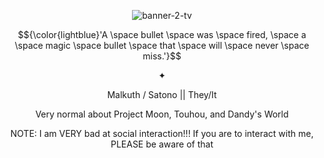 <p align="center"><img src="https://i.ibb.co/BHCpvC0x/banner-2-tv.png" alt="banner-2-tv"></p>

<p align="center">$${\color{lightblue}'A \space bullet \space was \space fired, \space a \space magic \space bullet \space that \space will \space never \space miss.'}$$</p>

<p align="center">✦</p>
<p align="center">Malkuth / Satono || They/It</p>
<p align="center">Very normal about Project Moon, Touhou, and Dandy's World</p>
<p align="center">NOTE: I am VERY bad at social interaction!!! If you are to interact with me, PLEASE be aware of that</p>
